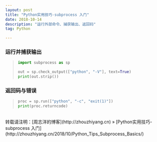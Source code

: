 ```yaml
---
layout: post
title: "Python实用技巧-subprocess 入门"
date: 2018-10-14 
description: "运行外部命令、捕获输出、返回码"
tag: Python 

---
```


### 运行并捕获输出

>```python
>import subprocess as sp
>
>out = sp.check_output(["python", "-V"], text=True)
>print(out.strip())
>```

### 返回码与错误

>```python
>proc = sp.run(["python", "-c", "exit(1)"])
>print(proc.returncode)
>```

<br>
转载请注明：[周志洋的博客](http://zhouzhiyang.cn) » [Python实用技巧-subprocess 入门](http://zhouzhiyang.cn/2018/10/Python_Tips_Subprocess_Basics/) 


